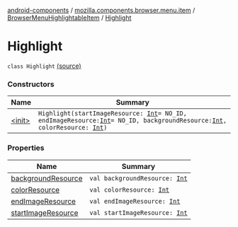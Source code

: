 [android-components](../../../index.md) / [mozilla.components.browser.menu.item](../../index.md) / [BrowserMenuHighlightableItem](../index.md) / [Highlight](./index.md)

# Highlight

`class Highlight` [(source)](https://github.com/mozilla-mobile/android-components/blob/master/components/browser/menu/src/main/java/mozilla/components/browser/menu/item/BrowserMenuHighlightableItem.kt#L123)

### Constructors

| Name | Summary |
|---|---|
| [&lt;init&gt;](-init-.md) | `Highlight(startImageResource: `[`Int`](https://kotlinlang.org/api/latest/jvm/stdlib/kotlin/-int/index.html)` = NO_ID, endImageResource: `[`Int`](https://kotlinlang.org/api/latest/jvm/stdlib/kotlin/-int/index.html)` = NO_ID, backgroundResource: `[`Int`](https://kotlinlang.org/api/latest/jvm/stdlib/kotlin/-int/index.html)`, colorResource: `[`Int`](https://kotlinlang.org/api/latest/jvm/stdlib/kotlin/-int/index.html)`)` |

### Properties

| Name | Summary |
|---|---|
| [backgroundResource](background-resource.md) | `val backgroundResource: `[`Int`](https://kotlinlang.org/api/latest/jvm/stdlib/kotlin/-int/index.html) |
| [colorResource](color-resource.md) | `val colorResource: `[`Int`](https://kotlinlang.org/api/latest/jvm/stdlib/kotlin/-int/index.html) |
| [endImageResource](end-image-resource.md) | `val endImageResource: `[`Int`](https://kotlinlang.org/api/latest/jvm/stdlib/kotlin/-int/index.html) |
| [startImageResource](start-image-resource.md) | `val startImageResource: `[`Int`](https://kotlinlang.org/api/latest/jvm/stdlib/kotlin/-int/index.html) |
